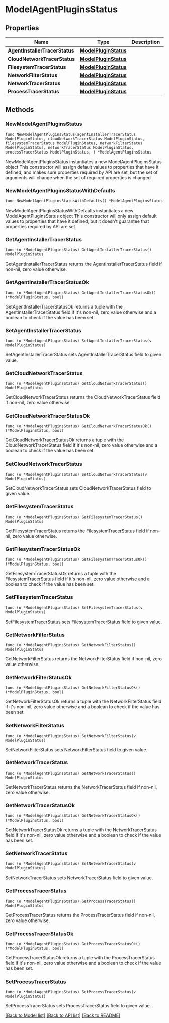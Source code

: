 # ModelAgentPluginsStatus

## Properties

Name | Type | Description | Notes
------------ | ------------- | ------------- | -------------
**AgentInstallerTracerStatus** | [**ModelPluginStatus**](ModelPluginStatus.md) |  | 
**CloudNetworkTracerStatus** | [**ModelPluginStatus**](ModelPluginStatus.md) |  | 
**FilesystemTracerStatus** | [**ModelPluginStatus**](ModelPluginStatus.md) |  | 
**NetworkFilterStatus** | [**ModelPluginStatus**](ModelPluginStatus.md) |  | 
**NetworkTracerStatus** | [**ModelPluginStatus**](ModelPluginStatus.md) |  | 
**ProcessTracerStatus** | [**ModelPluginStatus**](ModelPluginStatus.md) |  | 

## Methods

### NewModelAgentPluginsStatus

`func NewModelAgentPluginsStatus(agentInstallerTracerStatus ModelPluginStatus, cloudNetworkTracerStatus ModelPluginStatus, filesystemTracerStatus ModelPluginStatus, networkFilterStatus ModelPluginStatus, networkTracerStatus ModelPluginStatus, processTracerStatus ModelPluginStatus, ) *ModelAgentPluginsStatus`

NewModelAgentPluginsStatus instantiates a new ModelAgentPluginsStatus object
This constructor will assign default values to properties that have it defined,
and makes sure properties required by API are set, but the set of arguments
will change when the set of required properties is changed

### NewModelAgentPluginsStatusWithDefaults

`func NewModelAgentPluginsStatusWithDefaults() *ModelAgentPluginsStatus`

NewModelAgentPluginsStatusWithDefaults instantiates a new ModelAgentPluginsStatus object
This constructor will only assign default values to properties that have it defined,
but it doesn't guarantee that properties required by API are set

### GetAgentInstallerTracerStatus

`func (o *ModelAgentPluginsStatus) GetAgentInstallerTracerStatus() ModelPluginStatus`

GetAgentInstallerTracerStatus returns the AgentInstallerTracerStatus field if non-nil, zero value otherwise.

### GetAgentInstallerTracerStatusOk

`func (o *ModelAgentPluginsStatus) GetAgentInstallerTracerStatusOk() (*ModelPluginStatus, bool)`

GetAgentInstallerTracerStatusOk returns a tuple with the AgentInstallerTracerStatus field if it's non-nil, zero value otherwise
and a boolean to check if the value has been set.

### SetAgentInstallerTracerStatus

`func (o *ModelAgentPluginsStatus) SetAgentInstallerTracerStatus(v ModelPluginStatus)`

SetAgentInstallerTracerStatus sets AgentInstallerTracerStatus field to given value.


### GetCloudNetworkTracerStatus

`func (o *ModelAgentPluginsStatus) GetCloudNetworkTracerStatus() ModelPluginStatus`

GetCloudNetworkTracerStatus returns the CloudNetworkTracerStatus field if non-nil, zero value otherwise.

### GetCloudNetworkTracerStatusOk

`func (o *ModelAgentPluginsStatus) GetCloudNetworkTracerStatusOk() (*ModelPluginStatus, bool)`

GetCloudNetworkTracerStatusOk returns a tuple with the CloudNetworkTracerStatus field if it's non-nil, zero value otherwise
and a boolean to check if the value has been set.

### SetCloudNetworkTracerStatus

`func (o *ModelAgentPluginsStatus) SetCloudNetworkTracerStatus(v ModelPluginStatus)`

SetCloudNetworkTracerStatus sets CloudNetworkTracerStatus field to given value.


### GetFilesystemTracerStatus

`func (o *ModelAgentPluginsStatus) GetFilesystemTracerStatus() ModelPluginStatus`

GetFilesystemTracerStatus returns the FilesystemTracerStatus field if non-nil, zero value otherwise.

### GetFilesystemTracerStatusOk

`func (o *ModelAgentPluginsStatus) GetFilesystemTracerStatusOk() (*ModelPluginStatus, bool)`

GetFilesystemTracerStatusOk returns a tuple with the FilesystemTracerStatus field if it's non-nil, zero value otherwise
and a boolean to check if the value has been set.

### SetFilesystemTracerStatus

`func (o *ModelAgentPluginsStatus) SetFilesystemTracerStatus(v ModelPluginStatus)`

SetFilesystemTracerStatus sets FilesystemTracerStatus field to given value.


### GetNetworkFilterStatus

`func (o *ModelAgentPluginsStatus) GetNetworkFilterStatus() ModelPluginStatus`

GetNetworkFilterStatus returns the NetworkFilterStatus field if non-nil, zero value otherwise.

### GetNetworkFilterStatusOk

`func (o *ModelAgentPluginsStatus) GetNetworkFilterStatusOk() (*ModelPluginStatus, bool)`

GetNetworkFilterStatusOk returns a tuple with the NetworkFilterStatus field if it's non-nil, zero value otherwise
and a boolean to check if the value has been set.

### SetNetworkFilterStatus

`func (o *ModelAgentPluginsStatus) SetNetworkFilterStatus(v ModelPluginStatus)`

SetNetworkFilterStatus sets NetworkFilterStatus field to given value.


### GetNetworkTracerStatus

`func (o *ModelAgentPluginsStatus) GetNetworkTracerStatus() ModelPluginStatus`

GetNetworkTracerStatus returns the NetworkTracerStatus field if non-nil, zero value otherwise.

### GetNetworkTracerStatusOk

`func (o *ModelAgentPluginsStatus) GetNetworkTracerStatusOk() (*ModelPluginStatus, bool)`

GetNetworkTracerStatusOk returns a tuple with the NetworkTracerStatus field if it's non-nil, zero value otherwise
and a boolean to check if the value has been set.

### SetNetworkTracerStatus

`func (o *ModelAgentPluginsStatus) SetNetworkTracerStatus(v ModelPluginStatus)`

SetNetworkTracerStatus sets NetworkTracerStatus field to given value.


### GetProcessTracerStatus

`func (o *ModelAgentPluginsStatus) GetProcessTracerStatus() ModelPluginStatus`

GetProcessTracerStatus returns the ProcessTracerStatus field if non-nil, zero value otherwise.

### GetProcessTracerStatusOk

`func (o *ModelAgentPluginsStatus) GetProcessTracerStatusOk() (*ModelPluginStatus, bool)`

GetProcessTracerStatusOk returns a tuple with the ProcessTracerStatus field if it's non-nil, zero value otherwise
and a boolean to check if the value has been set.

### SetProcessTracerStatus

`func (o *ModelAgentPluginsStatus) SetProcessTracerStatus(v ModelPluginStatus)`

SetProcessTracerStatus sets ProcessTracerStatus field to given value.



[[Back to Model list]](../README.md#documentation-for-models) [[Back to API list]](../README.md#documentation-for-api-endpoints) [[Back to README]](../README.md)


